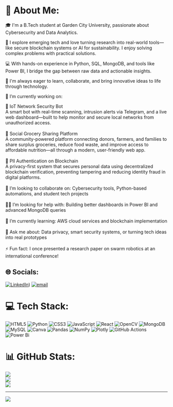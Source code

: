 # 💫 About Me:


🎓 I'm a B.Tech student at Garden City University, passionate about Cybersecurity and Data Analytics.

🚀 I explore emerging tech and love turning research into real-world tools—like secure blockchain systems or AI for sustainability. I enjoy solving complex problems with practical solutions.

💻 With hands-on experience in Python, SQL, MongoDB, and tools like Power BI, I bridge the gap between raw data and actionable insights.

🤝 I'm always eager to learn, collaborate, and bring innovative ideas to life through technology.




🎯 I’m currently working on:<br>

🤖 IoT Network Security Bot<br>A smart bot with real-time scanning, intrusion alerts via Telegram, and a live web dashboard—built to help monitor and secure local networks from unauthorized access.<br><br>🛒 Social Grocery Sharing Platform<br>A community-powered platform connecting donors, farmers, and families to share surplus groceries, reduce food waste, and improve access to affordable nutrition—all through a modern, user-friendly web app.<br><br>🔐 PII Authentication on Blockchain<br>A privacy-first system that secures personal data using decentralized blockchain verification, preventing tampering and reducing identity fraud in digital platforms.<br><br>🤝 I’m looking to collaborate on: Cybersecurity tools, Python-based automations, and student tech projects<br><br>🙋‍♀️ I’m looking for help with: Building better dashboards in Power BI and advanced MongoDB queries<br><br>🌱 I’m currently learning: AWS cloud services and blockchain implementation<br><br>💬 Ask me about: Data privacy, smart security systems, or turning tech ideas into real prototypes<br><br>⚡ Fun fact: I once presented a research paper on swarm robotics at an international conference!


## 🌐 Socials:
[![LinkedIn](https://img.shields.io/badge/LinkedIn-%230077B5.svg?logo=linkedin&logoColor=white)](https://www.linkedin.com/in/thanuja-m123/)) [![email](https://img.shields.io/badge/Email-D14836?logo=gmail&logoColor=white)](mailto:thanujathanu691@gmail.com) 

# 💻 Tech Stack:
![HTML5](https://img.shields.io/badge/html5-%23E34F26.svg?style=for-the-badge&logo=html5&logoColor=white) ![Python](https://img.shields.io/badge/python-3670A0?style=for-the-badge&logo=python&logoColor=ffdd54) ![CSS3](https://img.shields.io/badge/css3-%231572B6.svg?style=for-the-badge&logo=css3&logoColor=white) ![JavaScript](https://img.shields.io/badge/javascript-%23323330.svg?style=for-the-badge&logo=javascript&logoColor=%23F7DF1E) ![React](https://img.shields.io/badge/react-%2320232a.svg?style=for-the-badge&logo=react&logoColor=%2361DAFB) ![OpenCV](https://img.shields.io/badge/opencv-%23white.svg?style=for-the-badge&logo=opencv&logoColor=white) ![MongoDB](https://img.shields.io/badge/MongoDB-%234ea94b.svg?style=for-the-badge&logo=mongodb&logoColor=white) ![MySQL](https://img.shields.io/badge/mysql-4479A1.svg?style=for-the-badge&logo=mysql&logoColor=white) ![Canva](https://img.shields.io/badge/Canva-%2300C4CC.svg?style=for-the-badge&logo=Canva&logoColor=white) ![Pandas](https://img.shields.io/badge/pandas-%23150458.svg?style=for-the-badge&logo=pandas&logoColor=white) ![NumPy](https://img.shields.io/badge/numpy-%23013243.svg?style=for-the-badge&logo=numpy&logoColor=white) ![Plotly](https://img.shields.io/badge/Plotly-%233F4F75.svg?style=for-the-badge&logo=plotly&logoColor=white) ![GitHub Actions](https://img.shields.io/badge/github%20actions-%232671E5.svg?style=for-the-badge&logo=githubactions&logoColor=white) ![Power Bi](https://img.shields.io/badge/power_bi-F2C811?style=for-the-badge&logo=powerbi&logoColor=black)
# 📊 GitHub Stats:
![](https://github-readme-stats.vercel.app/api?username=thanujathanu123&theme=dark&hide_border=false&include_all_commits=true&count_private=true)<br/>
![](https://nirzak-streak-stats.vercel.app/?user=thanujathanu123&theme=dark&hide_border=false)<br/>
![](https://github-readme-stats.vercel.app/api/top-langs/?username=thanujathanu123&theme=dark&hide_border=false&include_all_commits=true&count_private=true&layout=compact)

---
[![](https://visitcount.itsvg.in/api?id=thanujathanu123&icon=0&color=0)](https://visitcount.itsvg.in)

<!-- Proudly created with GPRM ( https://gprm.itsvg.in ) -->
